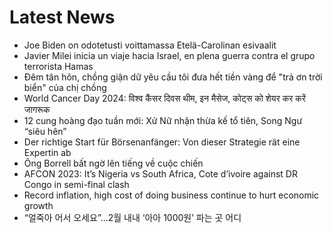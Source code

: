 # Latest News
-  Joe Biden on odotetusti voittamassa Etelä-Carolinan esi­vaalit
-  Javier Milei inicia un viaje hacia Israel, en plena guerra contra el grupo terrorista Hamas
-  Đêm tân hôn, chồng giận dữ yêu cầu tôi đưa hết tiền vàng để "trả ơn trời biển" của chị chồng
-  World Cancer Day 2024: विश्व कैंसर दिवस थीम, इन मैसेज, कोट्स को शेयर कर करें जागरूक
-  12 cung hoàng đạo tuần mới: Xử Nữ nhận thừa kế tổ tiên, Song Ngư “siêu hên”
-  Der richtige Start für Börsenanfänger: Von dieser Strategie rät eine Expertin ab
-  Ông Borrell bất ngờ lên tiếng về cuộc chiến
-  AFCON 2023: It’s Nigeria vs South Africa, Cote d’ivoire against DR Congo in semi-final clash
-  Record inflation, high cost of doing business continue to hurt economic growth
-  “얼죽아 어서 오세요”…2월 내내 ‘아아 1000원’ 파는 곳 어디
